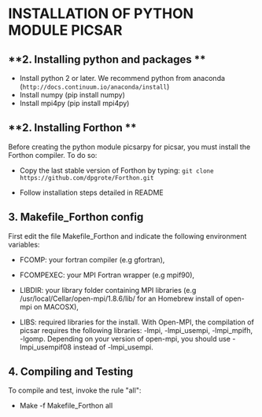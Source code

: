 **INSTALLATION OF PYTHON MODULE PICSAR**
============================================================


**2. Installing python and packages **
--------------------------------------

* Install python 2 or later. We recommend python from anaconda (`http://docs.continuum.io/anaconda/install`)
* Install numpy (pip install numpy)
* Install mpi4py (pip install mpi4py)


**2. Installing Forthon **
-------------------------

Before creating the python module picsarpy for picsar, you must install the Forthon compiler. To do so: 

* Copy the last stable version of Forthon by typing: `git clone https://github.com/dpgrote/Forthon.git`

* Follow installation steps detailed in README 



**3. Makefile_Forthon config**
------------------------------

First edit the file Makefile_Forthon and indicate the following environment variables:

- FCOMP: your fortran compiler (e.g gfortran),

- FCOMPEXEC: your MPI Fortran wrapper (e.g mpif90),

- LIBDIR: your library folder containing MPI libraries (e.g /usr/local/Cellar/open-mpi/1.8.6/lib/ for an Homebrew install of open-mpi on MACOSX),

- LIBS: required libraries for the install. With Open-MPI, the compilation of picsar requires the following libraries: -lmpi, -lmpi_usempi, -lmpi_mpifh, -lgomp. Depending on 
your version of open-mpi, you should use -lmpi_usempif08 instead of -lmpi_usempi.  


**4. Compiling and Testing**
----------------------------

To compile and test, invoke the rule "all": 

- Make -f Makefile_Forthon all

